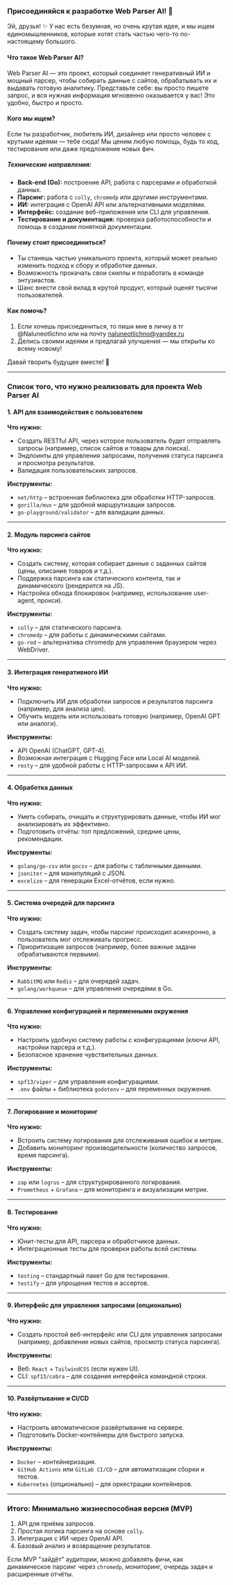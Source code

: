 ### **Присоединяйся к разработке Web Parser AI! 🚀**  

Эй, друзья! ✨ У нас есть безумная, но очень крутая идея, и мы ищем единомышленников, которые хотят стать частью чего-то по-настоящему большого.  

#### **Что такое Web Parser AI?**  
Web Parser AI — это проект, который соединяет генеративный ИИ и мощный парсер, чтобы собирать данные с сайтов, обрабатывать их и выдавать готовую аналитику. Представьте себе: вы просто пишете запрос, и вся нужная информация мгновенно оказывается у вас! Это удобно, быстро и просто.  

#### **Кого мы ищем?**  
Если ты разработчик, любитель ИИ, дизайнер или просто человек с крутыми идеями — тебе сюда! Мы ценим любую помощь, будь то код, тестирование или даже предложение новых фич.  

##### **Технические направления:**  
- **Back-end (Go):** построение API, работа с парсерами и обработкой данных.  
- **Парсинг:** работа с `colly`, `chromedp` или другими инструментами.  
- **ИИ:** интеграция с OpenAI API или альтернативными моделями.  
- **Интерфейс:** создание веб-приложения или CLI для управления.  
- **Тестирование и документация:** проверка работоспособности и помощь в создании понятной документации.  

#### **Почему стоит присоединиться?**  
- Ты станешь частью уникального проекта, который может реально изменить подход к сбору и обработке данных.  
- Возможность прокачать свои скиллы и поработать в команде энтузиастов.  
- Шанс внести свой вклад в крутой продукт, который оценят тысячи пользователей.  

#### **Как помочь?**  
1. Если хочешь присоединиться, то пиши мне в личку в тг @Naluneotlichno или на почту naluneotlichno@yandex.ru
2. Делись своими идеями и предлагай улучшения — мы открыты ко всему новому!  

Давай творить будущее вместе! 🤝  

---

### **Список того, что нужно реализовать для проекта Web Parser AI**

#### 1. **API для взаимодействия с пользователем**  
   **Что нужно:**  
   - Создать RESTful API, через которое пользователь будет отправлять запросы (например, список сайтов и товары для поиска).  
   - Эндпоинты для управления запросами, получения статуса парсинга и просмотра результатов.  
   - Валидация пользовательских запросов.  

   **Инструменты:**  
   - `net/http` – встроенная библиотека для обработки HTTP-запросов.  
   - `gorilla/mux` – для удобной маршрутизации запросов.  
   - `go-playground/validator` – для валидации данных.  

---

#### 2. **Модуль парсинга сайтов**  
   **Что нужно:**  
   - Создать систему, которая собирает данные с заданных сайтов (цены, описание товаров и т.д.).  
   - Поддержка парсинга как статического контента, так и динамического (рендерится на JS).  
   - Настройка обхода блокировок (например, использование user-agent, прокси).  

   **Инструменты:**  
   - `colly` – для статического парсинга.  
   - `chromedp` – для работы с динамическими сайтами.  
   - `go-rod` – альтернатива chromedp для управления браузером через WebDriver.  

---

#### 3. **Интеграция генеративного ИИ**  
   **Что нужно:**  
   - Подключить ИИ для обработки запросов и результатов парсинга (например, для анализа цен).  
   - Обучить модель или использовать готовую (например, OpenAI GPT или аналоги).  

   **Инструменты:**  
   - API OpenAI (ChatGPT, GPT-4).  
   - Возможная интеграция с Hugging Face или Local AI моделей.  
   - `resty` – для удобной работы с HTTP-запросами к API ИИ.  

---

#### 4. **Обработка данных**  
   **Что нужно:**  
   - Уметь собирать, очищать и структурировать данные, чтобы ИИ мог анализировать их эффективно.  
   - Подготовить отчёты: топ предложений, средние цены, рекомендации.  

   **Инструменты:**  
   - `golang/go-csv` или `gocsv` – для работы с табличными данными.  
   - `jsoniter` – для манипуляций с JSON.  
   - `excelize` – для генерации Excel-отчётов, если нужно.  

---

#### 5. **Система очередей для парсинга**  
   **Что нужно:**  
   - Создать систему задач, чтобы парсинг происходил асинхронно, а пользователь мог отслеживать прогресс.  
   - Приоритизация запросов (например, более важные задачи обрабатываются первыми).  

   **Инструменты:**  
   - `RabbitMQ` или `Redis` – для очередей задач.  
   - `golang/workqueue` – для управления очередями в Go.  

---

#### 6. **Управление конфигурацией и переменными окружения**  
   **Что нужно:**  
   - Настроить удобную систему работы с конфигурациями (ключи API, настройки парсера и т.д.).  
   - Безопасное хранение чувствительных данных.  

   **Инструменты:**  
   - `spf13/viper` – для управления конфигурациями.  
   - `.env` файлы + библиотека `godotenv` – для переменных окружения.  

---

#### 7. **Логирование и мониторинг**  
   **Что нужно:**  
   - Встроить систему логирования для отслеживания ошибок и метрик.  
   - Добавить мониторинг производительности (количество запросов, время парсинга).  

   **Инструменты:**  
   - `zap` или `logrus` – для структурированного логирования.  
   - `Prometheus` + `Grafana` – для мониторинга и визуализации метрик.  

---

#### 8. **Тестирование**  
   **Что нужно:**  
   - Юнит-тесты для API, парсера и обработчиков данных.  
   - Интеграционные тесты для проверки работы всей системы.  

   **Инструменты:**  
   - `testing` – стандартный пакет Go для тестирования.  
   - `testify` – для упрощения тестов и ассертов.  

---

#### 9. **Интерфейс для управления запросами (опционально)**  
   **Что нужно:**  
   - Создать простой веб-интерфейс или CLI для управления запросами (например, добавление новых сайтов, просмотр статуса парсинга).  

   **Инструменты:**  
   - Веб: `React` + `TailwindCSS` (если нужен UI).  
   - CLI: `spf13/cobra` – для создания интерфейса командной строки.  

---

#### 10. **Развёртывание и CI/CD**  
   **Что нужно:**  
   - Настроить автоматическое развёртывание на сервере.  
   - Подготовить Docker-контейнеры для быстрого запуска.  

   **Инструменты:**  
   - `Docker` – контейнеризация.  
   - `GitHub Actions` или `GitLab CI/CD` – для автоматизации сборки и тестов.  
   - `Kubernetes` (опционально) – для оркестрации контейнеров.  

---

### **Итого: Минимально жизнеспособная версия (MVP)**  
1. API для приёма запросов.  
2. Простая логика парсинга на основе `colly`.  
3. Интеграция с ИИ через OpenAI API.  
4. Базовый анализ и возвращение результатов.  

Если MVP "зайдёт" аудитории, можно добавлять фичи, как динамическое парсинг через `chromedp`, мониторинг, очередь задач и расширенные отчёты.  

